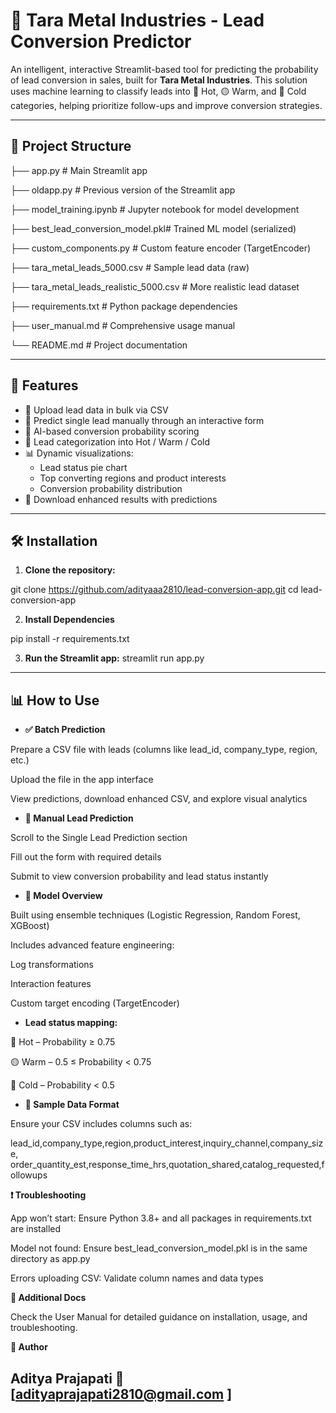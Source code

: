 # 🔮 Tara Metal Industries - Lead Conversion Predictor

An intelligent, interactive Streamlit-based tool for predicting the probability of lead conversion in sales, built for **Tara Metal Industries**. This solution uses machine learning to classify leads into 🔴 Hot, 🟡 Warm, and 🔵 Cold categories, helping prioritize follow-ups and improve conversion strategies.

---

## 📂 Project Structure

├── app.py # Main Streamlit app

├── oldapp.py # Previous version of the Streamlit app

├── model_training.ipynb # Jupyter notebook for model development

├── best_lead_conversion_model.pkl# Trained ML model (serialized)

├── custom_components.py # Custom feature encoder (TargetEncoder)

├── tara_metal_leads_5000.csv # Sample lead data (raw)

├── tara_metal_leads_realistic_5000.csv # More realistic lead dataset

├── requirements.txt # Python package dependencies

├── user_manual.md # Comprehensive usage manual

└── README.md # Project documentation

---

## 🚀 Features

- 📁 Upload lead data in bulk via CSV
- 👤 Predict single lead manually through an interactive form
- 🧠 AI-based conversion probability scoring
- 🎯 Lead categorization into Hot / Warm / Cold
- 📊 Dynamic visualizations:
  - Lead status pie chart
  - Top converting regions and product interests
  - Conversion probability distribution
- 💾 Download enhanced results with predictions

---

## 🛠️ Installation

1. **Clone the repository:**

git clone https://github.com/adityaaa2810/lead-conversion-app.git
cd lead-conversion-app

2.  **Install Dependencies**

pip install -r requirements.txt

3.  **Run the Streamlit app:**
streamlit run app.py

---

## 📊 How to Use

- **✅ Batch Prediction**
  
Prepare a CSV file with leads (columns like lead_id, company_type, region, etc.)

Upload the file in the app interface

View predictions, download enhanced CSV, and explore visual analytics

- **🧍 Manual Lead Prediction**
  
Scroll to the Single Lead Prediction section

Fill out the form with required details

Submit to view conversion probability and lead status instantly

- **🧠 Model Overview**
  
Built using ensemble techniques (Logistic Regression, Random Forest, XGBoost)

Includes advanced feature engineering:

Log transformations

Interaction features

Custom target encoding (TargetEncoder)

- **Lead status mapping:**

🔴 Hot – Probability ≥ 0.75

🟡 Warm – 0.5 ≤ Probability < 0.75

🔵 Cold – Probability < 0.5

- **🧪 Sample Data Format**

Ensure your CSV includes columns such as:

lead_id,company_type,region,product_interest,inquiry_channel,company_size,
order_quantity_est,response_time_hrs,quotation_shared,catalog_requested,followups

**❗ Troubleshooting**

App won’t start: Ensure Python 3.8+ and all packages in requirements.txt are installed

Model not found: Ensure best_lead_conversion_model.pkl is in the same directory as app.py

Errors uploading CSV: Validate column names and data types

**📘 Additional Docs**

Check the User Manual for detailed guidance on installation, usage, and troubleshooting.

**👥 Author**

Aditya Prajapati
📧 [adityaprajapati2810@gmail.com ]
---
